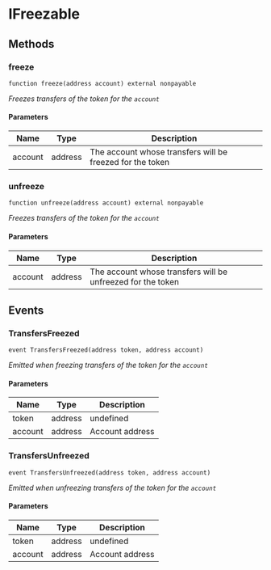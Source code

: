 # IFreezable









## Methods

### freeze

```solidity
function freeze(address account) external nonpayable
```



*Freezes transfers of the token for the `account`*

#### Parameters

| Name | Type | Description |
|---|---|---|
| account | address | The account whose transfers will be freezed for the token |

### unfreeze

```solidity
function unfreeze(address account) external nonpayable
```



*Freezes transfers of the token for the `account`*

#### Parameters

| Name | Type | Description |
|---|---|---|
| account | address | The account whose transfers will be unfreezed for the token |



## Events

### TransfersFreezed

```solidity
event TransfersFreezed(address token, address account)
```



*Emitted when freezing transfers of the token for the `account`*

#### Parameters

| Name | Type | Description |
|---|---|---|
| token  | address | undefined |
| account  | address | Account address |

### TransfersUnfreezed

```solidity
event TransfersUnfreezed(address token, address account)
```



*Emitted when unfreezing transfers of the token for the `account`*

#### Parameters

| Name | Type | Description |
|---|---|---|
| token  | address | undefined |
| account  | address | Account address |



